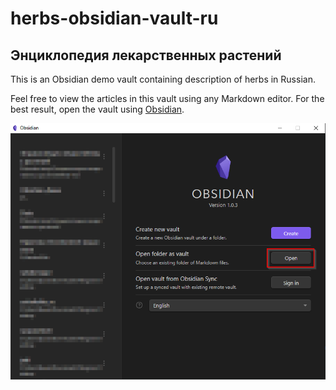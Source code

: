 # herbs-obsidian-vault-ru

## Энциклопедия лекарственных растений

This is an Obsidian demo vault containing description of herbs in Russian.

Feel free to view the articles in this vault using any Markdown editor.
For the best result, open the vault using [Obsidian](https://obsidian.md).

![](obsidian.png)
